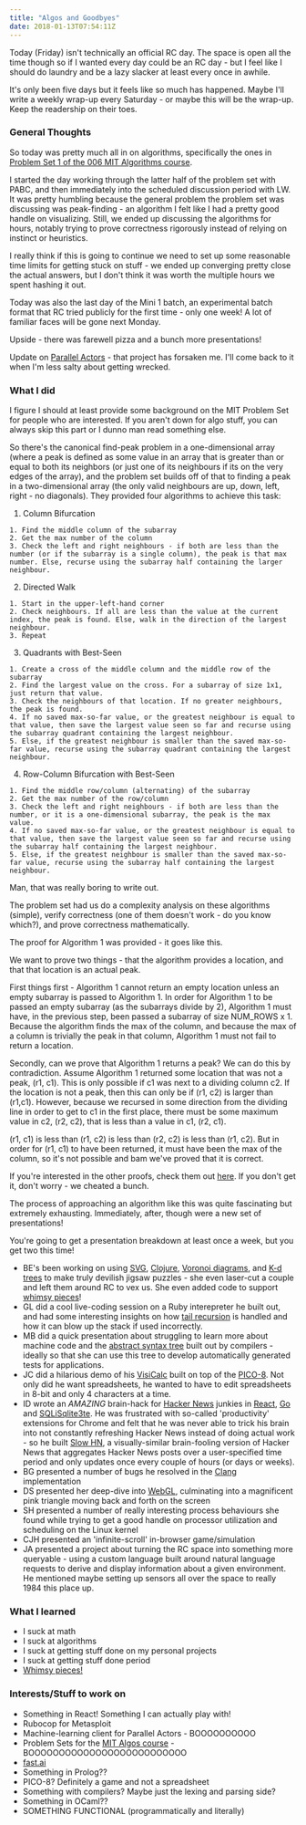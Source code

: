 ```yaml
---
title: "Algos and Goodbyes"
date: 2018-01-13T07:54:11Z
---
```

Today (Friday) isn't technically an official RC day. The space is open all the time though so if I wanted every day could be an RC day - but I feel like I should do laundry and be a lazy slacker at least every once in awhile.

It's only been five days but it feels like so much has happened. Maybe I'll write a weekly wrap-up every Saturday - or maybe this will be the wrap-up. Keep the readership on their toes.

### General Thoughts
So today was pretty much all in on algorithms, specifically the ones in [Problem Set 1 of the 006 MIT Algorithms course](https://ocw.mit.edu/courses/electrical-engineering-and-computer-science/6-006-introduction-to-algorithms-fall-2011/assignments/). 

I started the day working through the latter half of the problem set with PABC, and then immediately into the scheduled discussion period with LW. It was pretty humbling because the general problem the problem set was discussing was peak-finding - an algorithm I felt like I had a pretty good handle on visualizing. Still, we ended up discussing the algorithms for hours, notably trying to prove correctness rigorously instead of relying on instinct or heuristics. 

I really think if this is going to continue we need to set up some reasonable time limits for getting stuck on stuff - we ended up converging pretty close the actual answers, but I don't think it was worth the multiple hours we spent hashing it out.

Today was also the last day of the Mini 1 batch, an experimental batch format that RC tried publicly for the first time - only one week! A lot of familiar faces will be gone next Monday. 

Upside - there was farewell pizza and a bunch more presentations!

Update on [Parallel Actors](https://github.com/farkwun/ParallelActors) - that project has forsaken me. I'll come back to it when I'm less salty about getting wrecked.

### What I did
I figure I should at least provide some background on the MIT Problem Set for people who are interested. If you aren't down for algo stuff, you can always skip this part or I dunno man read something else.

So there's the canonical find-peak problem in a one-dimensional array (where a peak is defined as some value in an array that is greater than or equal to both its neighbors (or just one of its neighbours if its on the very edges of the array), and the problem set builds off of that to finding a peak in a two-dimensional array (the only valid neighbours are up, down, left, right - no diagonals). They provided four algorithms to achieve this task:

1) Column Bifurcation

```
1. Find the middle column of the subarray
2. Get the max number of the column
3. Check the left and right neighbours - if both are less than the number (or if the subarray is a single column), the peak is that max number. Else, recurse using the subarray half containing the larger neighbour.
```

2) Directed Walk

```
1. Start in the upper-left-hand corner
2. Check neighbours. If all are less than the value at the current index, the peak is found. Else, walk in the direction of the largest neighbour.
3. Repeat
```

3) Quadrants with Best-Seen

```
1. Create a cross of the middle column and the middle row of the subarray
2. Find the largest value on the cross. For a subarray of size 1x1, just return that value.
3. Check the neighbours of that location. If no greater neighbours, the peak is found.
4. If no saved max-so-far value, or the greatest neighbour is equal to that value, then save the largest value seen so far and recurse using the subarray quadrant containing the largest neighbour.
5. Else, if the greatest neighbour is smaller than the saved max-so-far value, recurse using the subarray quadrant containing the largest neighbour.
```

4) Row-Column Bifurcation with Best-Seen

```
1. Find the middle row/column (alternating) of the subarray
2. Get the max number of the row/column 
3. Check the left and right neighbours - if both are less than the number, or it is a one-dimensional subarray, the peak is the max value. 
4. If no saved max-so-far value, or the greatest neighbour is equal to that value, then save the largest value seen so far and recurse using the subarray half containing the largest neighbour.
5. Else, if the greatest neighbour is smaller than the saved max-so-far value, recurse using the subarray half containing the largest neighbour.
```

Man, that was really boring to write out. 

The problem set had us do a complexity analysis on these algorithms (simple), verify correctness (one of them doesn't work - do you know which?), and prove correctness mathematically.

The proof for Algorithm 1 was provided - it goes like this. 

We want to prove two things - that the algorithm provides a location, and that that location is an actual peak.

First things first - Algorithm 1 cannot return an empty location unless an empty subarray is passed to Algorithm 1. In order for Algorithm 1 to be passed an empty subarray (as the subarrays divide by 2), Algorithm 1 must have, in the previous step, been passed a subarray of size NUM_ROWS x 1. Because the algorithm finds the max of the column, and because the max of a column is trivially the peak in that column, Algorithm 1 must not fail to return a location.

Secondly, can we prove that Algorithm 1 returns a peak? We can do this by contradiction. Assume Algorithm 1 returned some location that was not a peak, (r1, c1). This is only possible if c1 was next to a dividing column c2. If the location is not a peak, then this can only be if (r1, c2) is larger than (r1,c1). However, because we recursed in some direction from the dividing line in order to get to c1 in the first place, there must be some maximum value in c2, (r2, c2), that is less than a value in c1, (r2, c1).

(r1, c1) is less than (r1, c2) is less than (r2, c2) is less than (r1, c2). But in order for (r1, c1) to have been returned, it must have been the max of the column, so it's not possible and bam we've proved that it is correct.

If you're interested in the other proofs, check them out [here](Contradiction://ocw.mit.edu/courses/electrical-engineering-and-computer-science/6-006-introduction-to-algorithms-fall-2011/assignments/MIT6_006F11_ps1_sol.pdf). If you don't get it, don't worry - we cheated a bunch.

The process of approaching an algorithm like this was quite fascinating but extremely exhausting. Immediately, after, though were a new set of presentations!

You're going to get a presentation breakdown at least once a week, but you get two this time!

* BE's been working on using [SVG](https://en.wikipedia.org/wiki/Scalable_Vector_Graphics), [Clojure](https://clojure.org/), [Voronoi diagrams](https://en.wikipedia.org/wiki/Voronoi_diagram), and [K-d trees](https://en.wikipedia.org/wiki/K-d_tree) to make truly devilish jigsaw puzzles - she even laser-cut a couple and left them around RC to vex us. She even added code to support [whimsy pieces](https://www.wentworthpuzzles.com/customer/pages/whimsies)!
* GL did a cool live-coding session on a Ruby interepreter he built out, and had some interesting insights on how [tail recursion](https://www.geeksforgeeks.org/tail-recursion/) is handled and how it can blow up the stack if used incorrectly.
* MB did a quick presentation about struggling to learn more about machine code and the [abstract syntax tree](https://en.wikipedia.org/wiki/Abstract_syntax_tree) built out by compilers - ideally so that she can use this tree to develop automatically generated tests for applications.
* JC did a hilarious demo of his [VisiCalc](https://en.wikipedia.org/wiki/VisiCalc) built on top of the [PICO-8](https://www.lexaloffle.com/pico-8.php). Not only did he want spreadsheets, he wanted to have to edit spreadsheets in 8-bit and only 4 characters at a time.
* ID wrote an *AMAZING* brain-hack for [Hacker News](https://news.ycombinator.com/) junkies in [React](https://reactjs.org/), [Go](https://golang.org/) and [SQLiSqlite3te](https://www.sqlite.org/). He was frustrated with so-called 'productivity' extensions for Chrome and felt that he was never able to trick his brain into not constantly refreshing Hacker News instead of doing actual work - so he built [Slow HN](https://www.slow-hn.com/), a visually-similar brain-fooling version of Hacker News that aggregates Hacker News posts over a user-specified time period and only updates once every couple of hours (or days or weeks).
* BG presented a number of bugs he resolved in the [Clang](https://clang.llvm.org/) implementation
* DS presented her deep-dive into [WebGL](https://en.wikipedia.org/wiki/WebGL), culminating into a magnificent pink triangle moving back and forth on the screen
* SH presented a number of really interesting process behaviours she found while trying to get a good handle on processor utilization and scheduling on the Linux kernel
* CJH presented an 'infinite-scroll' in-browser game/simulation
* JA presented a project about turning the RC space into something more queryable - using a custom language built around natural language requests to derive and display information about a given environment. He mentioned maybe setting up sensors all over the space to really 1984 this place up.

### What I learned 
* I suck at math
* I suck at algorithms
* I suck at getting stuff done on my personal projects
* I suck at getting stuff done period
* [Whimsy pieces!](https://www.wentworthpuzzles.com/customer/pages/whimsies)

### Interests/Stuff to work on
* Something in React! Something I can actually play with!
* Rubocop for Metasploit
* Machine-learning client for Parallel Actors - BOOOOOOOOOO
* Problem Sets for the [MIT Algos course](https://ocw.mit.edu/courses/electrical-engineering-and-computer-science/6-006-introduction-to-algorithms-fall-2011/assignments/) - BOOOOOOOOOOOOOOOOOOOOOOOOOO
* [fast.ai](http://www.fast.ai/)
* Something in Prolog??
* PICO-8? Definitely a game and not a spreadsheet
* Something with compilers? Maybe just the lexing and parsing side?
* Something in OCaml??
* SOMETHING FUNCTIONAL (programmatically and literally)
